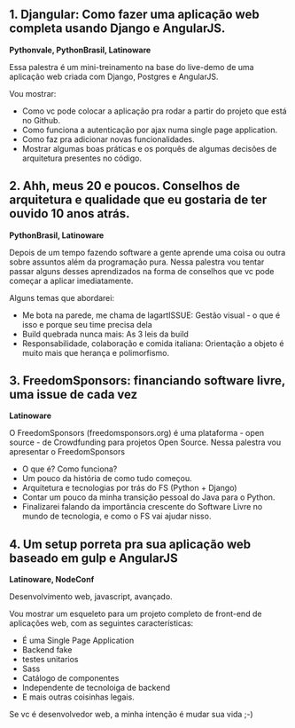 ## 1. Djangular: Como fazer uma aplicação web completa usando Django e AngularJS.

**Pythonvale, PythonBrasil, Latinoware**

Essa palestra é um mini-treinamento na base do live-demo de uma aplicação web criada com Django, Postgres e AngularJS. 

Vou mostrar:

* Como vc pode colocar a aplicação pra rodar a partir do projeto que está no Github.
* Como funciona a autenticação por ajax numa single page application.
* Como faz pra adicionar novas funcionalidades.
* Mostrar algumas boas práticas e os porquês de algumas decisões de arquitetura presentes no código.

## 2. Ahh, meus 20 e poucos. Conselhos de arquitetura e qualidade que eu gostaria de ter ouvido 10 anos atrás.

**PythonBrasil, Latinoware**

Depois de um tempo fazendo software a gente aprende uma coisa ou outra sobre assuntos além da programação pura.
Nessa palestra vou tentar passar alguns desses aprendizados na forma de conselhos que vc pode começar a aplicar imediatamente.

Alguns temas que abordarei:

- Me bota na parede, me chama de lagartISSUE: Gestão visual - o que é isso e porque seu time precisa dela
- Build quebrada nunca mais: As 3 leis da build
- Responsabilidade, colaboração e comida italiana: Orientação a objeto é muito mais que herança e polimorfismo.

## 3. FreedomSponsors: financiando software livre, uma issue de cada vez

**Latinoware**

O FreedomSponsors (freedomsponsors.org) é uma plataforma - open source - de Crowdfunding para projetos Open Source.
Nessa palestra vou apresentar o FreedomSponsors
- O que é? Como funciona?
- Um pouco da história de como tudo começou.
- Arquitetura e tecnologias por trás do FS (Python + Django)
- Contar um pouco da minha transição pessoal do Java para o Python.
- Finalizarei falando da importância crescente do Software Livre no mundo de tecnologia,
e como o FS vai ajudar nisso.

## 4. Um setup porreta pra sua aplicação web baseado em gulp e AngularJS

**Latinoware, NodeConf**

Desenvolvimento web, javascript, avançado.

Vou mostrar um esqueleto para um projeto completo de front-end de aplicações web, com as seguintes características:
- É uma Single Page Application
- Backend fake
- testes unitarios
- Sass
- Catálogo de componentes
- Independente de tecnoloiga de backend
- E mais outras coisinhas legais.

Se vc é desenvolvedor web, a minha intenção é mudar sua vida ;-)
